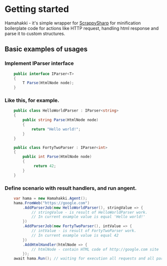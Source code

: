 ﻿# Getting started
 
Hamahakki - it's simple wrapper for [ScrappySharp](https://github.com/rflechner/ScrapySharp) for minification boilerplate code for actions like HTTP request, handling html response and parse it to custom structures.

## Basic examples of usages

### 

### Implement IParser interface

``` C#
    public interface IParser<T>
    {
        T Parse(HtmlNode node);
    }
```

### Like this, for example.

``` C#
    public class HelloWorldParser : IParser<string>
    {
        public string Parse(HtmlNode node)
        {
            return "Hello world!";
        }
    }

    public class FortyTwoParser : IParser<int>
    {
        public int Parse(HtmlNode node)
        {
             return 42;
        }
    }
```

### Define scenario with result handlers, and run angent.

```C#
    var hama = new Hamahakki.Agent();
    hama.FromWeb("https://google.com")
        .AddParserJob(new HelloWorldParser(), stringValue => {
            // stringValue - is result of HelloWorldParser work.
            // In current example value is equal 'Hello world!'
        })
        .AddParserJob(new FortyTwoParser(), intValue => {
            // intValue - is result of FortyTwoParser work.
            // In current example value is equal 42  
        })
        .AddHtmlHandler(htmlNode => {
            // htmlNode - contain HTML code of http://google.com site
        });
    await hama.Run(); // waiting for execution all requests and all parsers jobs
```
